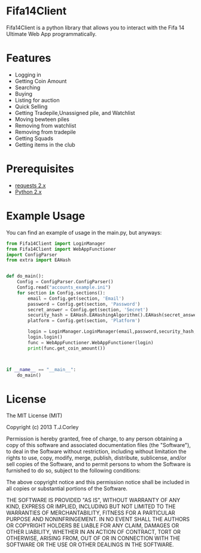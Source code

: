 Fifa14Client
===========
Fifa14Client is a python library that allows you to interact with the Fifa 14 Ultimate Web App programmatically.

Features
=========
* Logging in
* Getting Coin Amount
* Searching
* Buying
* Listing for auction
* Quick Selling
* Getting Tradepile,Unassigned pile, and Watchlist
* Moving bewteen piles
* Removing from watchlist
* Removing from tradepile
* Getting Squads
* Getting items in the club

Prerequisites
========
* [requests 2.x](http://www.python-requests.org/en/latest/)
* [Python 2.x](http://www.python.org/download/releases/2.7.6)

Example Usage
===========
You can find an example of usage in the main.py, but anyways:

```python
from Fifa14Client import LoginManager
from Fifa14Client import WebAppFunctioner
import ConfigParser
from extra import EAHash


def do_main():
    Config = ConfigParser.ConfigParser()
    Config.read("accounts_example.ini")
    for section in Config.sections():
        email = Config.get(section, 'Email')
        password = Config.get(section, 'Password')
        secret_answer = Config.get(section, 'Secret')
        security_hash = EAHash.EAHashingAlgorithm().EAHash(secret_answer)
        platform = Config.get(section, 'Platform')

        login = LoginManager.LoginManager(email,password,security_hash,platform)
        login.login()
        func = WebAppFunctioner.WebAppFunctioner(login)
        print(func.get_coin_amount())



if __name__ == "__main__":
    do_main()
```

License
===========
The MIT License (MIT)

Copyright (c) 2013 T.J.Corley

Permission is hereby granted, free of charge, to any person obtaining a copy
of this software and associated documentation files (the "Software"), to deal
in the Software without restriction, including without limitation the rights
to use, copy, modify, merge, publish, distribute, sublicense, and/or sell
copies of the Software, and to permit persons to whom the Software is
furnished to do so, subject to the following conditions:

The above copyright notice and this permission notice shall be included in
all copies or substantial portions of the Software.

THE SOFTWARE IS PROVIDED "AS IS", WITHOUT WARRANTY OF ANY KIND, EXPRESS OR
IMPLIED, INCLUDING BUT NOT LIMITED TO THE WARRANTIES OF MERCHANTABILITY,
FITNESS FOR A PARTICULAR PURPOSE AND NONINFRINGEMENT. IN NO EVENT SHALL THE
AUTHORS OR COPYRIGHT HOLDERS BE LIABLE FOR ANY CLAIM, DAMAGES OR OTHER
LIABILITY, WHETHER IN AN ACTION OF CONTRACT, TORT OR OTHERWISE, ARISING FROM,
OUT OF OR IN CONNECTION WITH THE SOFTWARE OR THE USE OR OTHER DEALINGS IN
THE SOFTWARE.
